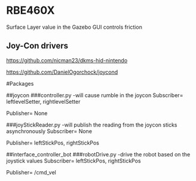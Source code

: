 # RBE460X
Surface Layer value in the Gazebo GUI controls friction

## Joy-Con drivers
https://github.com/nicman23/dkms-hid-nintendo

https://github.com/DanielOgorchock/joycond

#Packages

##joycon
###controller.py -will cause rumble in the joycon 
Subscriber= leftlevelSetter, rightlevelSetter

Publisher= None

###joyStickReader.py -will publish the reading from the joycon sticks asynchronously
Subscriber= None

Publisher= leftStickPos, rightStickPos

##interface_controller_bot
###robotDrive.py -drive the robot based on the joystick values
Subscriber= leftStickPos, rightStickPos

Publisher= /cmd_vel
